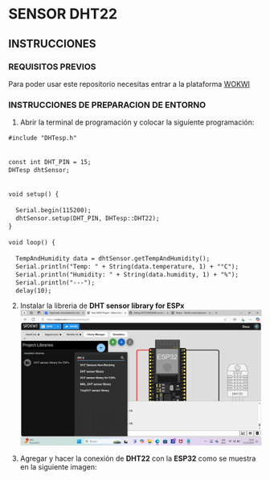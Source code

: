 #  SENSOR DHT22

## INSTRUCCIONES

### REQUISITOS PREVIOS
Para poder usar este repositorio necesitas entrar a la plataforma [WOKWI](https://wokwi.com/)

### INSTRUCCIONES DE PREPARACION DE ENTORNO
1. Abrir la terminal de programación y colocar la siguiente programación:
   
```
#include "DHTesp.h"


const int DHT_PIN = 15;
DHTesp dhtSensor;


void setup() {

  Serial.begin(115200);
  dhtSensor.setup(DHT_PIN, DHTesp::DHT22);
}

void loop() {

  TempAndHumidity data = dhtSensor.getTempAndHumidity();
  Serial.println("Temp: " + String(data.temperature, 1) + "°C");
  Serial.println("Humidity: " + String(data.humidity, 1) + "%");
  Serial.println("---");
  delay(10);  
  ```

2. Instalar la libreria de **DHT sensor library for ESPx**
![](https://github.com/RaulCasS/DHT22/blob/main/Captura%20de%20pantalla%202024-12-11%20230225.png?raw=true)

3. Agregar y hacer la conexión de **DHT22** con la **ESP32** como se muestra en la siguiente imagen:





